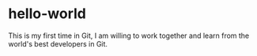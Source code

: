 # hello-world
This is my first time in Git,
I am willing to work together and learn from the world's best developers in Git.
